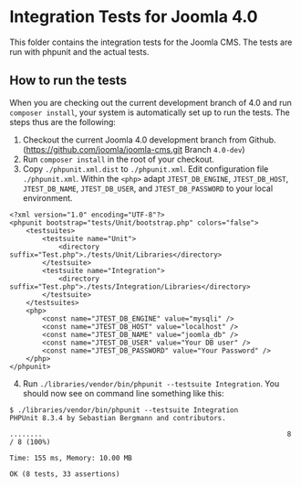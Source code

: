 # Integration Tests for Joomla 4.0

This folder contains the integration tests for the Joomla CMS. The tests are run with phpunit and the actual tests.

## How to run the tests

When you are checking out the current development branch of 4.0 and run `composer install`, your system is automatically set up to run the tests. The steps thus are the following:

1. Checkout the current Joomla 4.0 development branch from Github. (https://github.com/joomla/joomla-cms.git Branch `4.0-dev`)
2. Run `composer install` in the root of your checkout.
3. Copy `./phpunit.xml.dist` to `./phpunit.xml`. Edit configuration file `./phpunit.xml`. Within the `<php>` adapt 
`JTEST_DB_ENGINE`, `JTEST_DB_HOST`, `JTEST_DB_NAME`, `JTEST_DB_USER`, and `JTEST_DB_PASSWORD`
to your local environment.
```
<?xml version="1.0" encoding="UTF-8"?>
<phpunit bootstrap="tests/Unit/bootstrap.php" colors="false">
	<testsuites>
		<testsuite name="Unit">
			<directory suffix="Test.php">./tests/Unit/Libraries</directory>
		</testsuite>
		<testsuite name="Integration">
			<directory suffix="Test.php">./tests/Integration/Libraries</directory>
		</testsuite>
	</testsuites>
	<php>
		<const name="JTEST_DB_ENGINE" value="mysqli" />
		<const name="JTEST_DB_HOST" value="localhost" />
		<const name="JTEST_DB_NAME" value="joomla_db" />
		<const name="JTEST_DB_USER" value="Your DB user" />
		<const name="JTEST_DB_PASSWORD" value="Your Password" />
	</php>
</phpunit>
```
4. Run `./libraries/vendor/bin/phpunit --testsuite Integration`. 
You should now see on command line something like this:

```
$ ./libraries/vendor/bin/phpunit --testsuite Integration
PHPUnit 8.3.4 by Sebastian Bergmann and contributors.

........                                                            8 / 8 (100%)

Time: 155 ms, Memory: 10.00 MB

OK (8 tests, 33 assertions)
```

